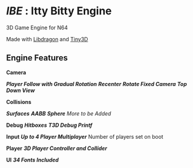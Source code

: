 # ***IBE*** : **Itty Bitty Engine**
3D Game Engine for N64

Made with [Libdragon](https://github.com/DragonMinded/libdragon/tree/preview) and [Tiny3D](https://github.com/HailToDodongo/tiny3d)

## **Engine Features**

**Camera**

***Player Follow with Gradual Rotation***
***Recenter***
***Rotate Fixed Camera***
***Top Down View***

**Collisions**

***Surfaces***
***AABB***
***Sphere***
*More to be Added*

**Debug**
***Hitboxes***
***T3D Debug Printf***

**Input**
***Up to 4 Player Multiplayer***
Number of players set on boot

**Player**
***3D Player Controller and Collider***

**UI**
***34 Fonts Included***